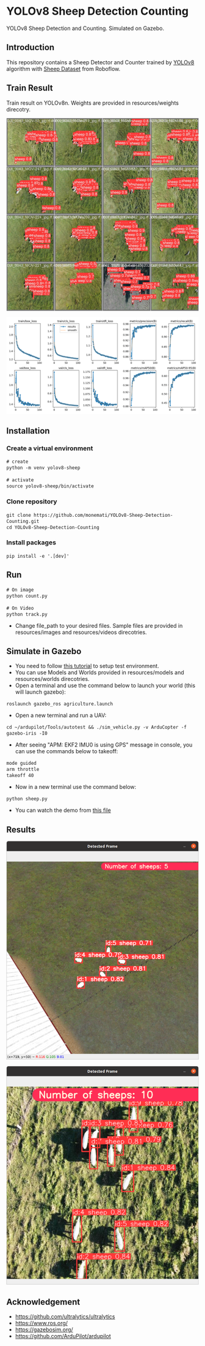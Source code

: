 # YOLOv8 Sheep Detection Counting
YOLOv8 Sheep Detection and Counting. Simulated on Gazebo.

## Introduction
This repository contains a Sheep Detector and Counter trained by [YOLOv8](https://github.com/ultralytics/ultralytics) algorithm with [Sheep Dataset](https://universe.roboflow.com/riis/aerial-sheep/dataset/1) from Roboflow.

## Train Result
Train result on YOLOv8n. Weights are provided in resources/weights direcotry.

![alt text](/resources/demo/val_batch1_pred.jpg "YOLOv8n Train Result")

![alt text](/resources/demo/results.png "YOLOv8n Train Result")

## Installation
### Create a virtual environment
```commandline
# create
python -m venv yolov8-sheep

# activate
source yolov8-sheep/bin/activate
```

### Clone repository
```commandline
git clone https://github.com/monemati/YOLOv8-Sheep-Detection-Counting.git
cd YOLOv8-Sheep-Detection-Counting
```

### Install packages
```commandline
pip install -e '.[dev]'
```

## Run
```commandline
# On image
python count.py

# On Video
python track.py
```
- Change file_path to your desired files. Sample files are provided in resources/images and resources/videos direcotries.

## Simulate in Gazebo
- You need to follow [this tutorial](https://github.com/monemati/multiuav-gazebo-simulation) to setup test environment.
- You can use Models and Worlds provided in resources/models and resources/worlds direcotries.
- Open a terminal and use the command below to launch your world (this will launch gazebo):
```
roslaunch gazebo_ros agriculture.launch
```
- Open a new terminal and run a UAV:
```
cd ~/ardupilot/Tools/autotest && ./sim_vehicle.py -v ArduCopter -f gazebo-iris -I0
```
- After seeing "APM: EKF2 IMU0 is using GPS" message in console, you can use the commands below to takeoff:
```
mode guided
arm throttle
takeoff 40
```
- Now in a new terminal use the command below:
```
python sheep.py
```
- You can watch the demo from [this file](https://github.com/monemati/YOLOv8-Sheep-Detection-Counting/blob/main/resources/demo/Gazebo-Sheep-Detector-Counting-Demo.mp4)

## Results

![alt text](/resources/demo/Gazebo-Sheep-Detector-Counting.png "Gazebo Sheep Detector Counting")

![alt text](/resources/demo/Aerial-Sheep-01.png "Aerial Sheep")
  
## Acknowledgement
- https://github.com/ultralytics/ultralytics
- https://www.ros.org/
- https://gazebosim.org/
- https://github.com/ArduPilot/ardupilot
